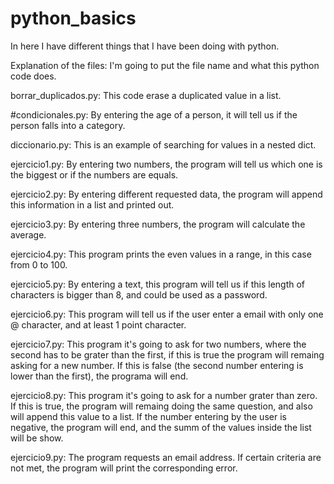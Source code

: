 # python_basics

In here I have different things that I have been doing with python.

Explanation of the files:
I'm going to put the file name and what this python code does.

borrar_duplicados.py: This code erase a duplicated value in a list.

#condicionales.py: By entering the age of a person, it will tell us if the person falls into a category.

diccionario.py: This is an example of searching for values in a nested dict.

ejercicio1.py: By entering two numbers, the program will tell us which one is the biggest or if the numbers are equals.

ejercicio2.py: By entering different requested data, the program will append this information in a list and printed out.

ejercicio3.py: By entering three numbers, the program will calculate the average.

ejercicio4.py: This program prints the even values in a range, in this case from 0 to 100.

ejercicio5.py: By entering a text, this program will tell us if this length of characters is bigger than 8, and could be used as a password.

ejercicio6.py: This program will tell us if the user enter a email with only one @ character, and at least 1 point character. 

ejercicio7.py: This program it's going to ask for two numbers, where the second has to be grater than the first, if this is true the program will remaing asking for a new number. 
               If this is false (the second number entering is lower than the first), the programa will end. 
               
ejercicio8.py: This program it's going to ask for a number grater than zero. If this is true, the program will remaing doing the same question, and also will append this value 
               to a list. If the number entering by the user is negative, the program will end, and the summ of the values inside the list will be show. 

ejercicio9.py: The program requests an email address. If certain criteria are not met, the program will print the corresponding error. 
